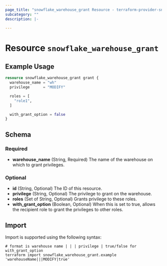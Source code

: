 ```yaml
---
page_title: "snowflake_warehouse_grant Resource - terraform-provider-snowflake"
subcategory: ""
description: |-
  
---
```


# Resource `snowflake_warehouse_grant`



## Example Usage

```terraform
resource snowflake_warehouse_grant grant {
  warehouse_name = "wh"
  privilege      = "MODIFY"

  roles = [
    "role1",
  ]

  with_grant_option = false
}
```

## Schema

### Required

- **warehouse_name** (String, Required) The name of the warehouse on which to grant privileges.

### Optional

- **id** (String, Optional) The ID of this resource.
- **privilege** (String, Optional) The privilege to grant on the warehouse.
- **roles** (Set of String, Optional) Grants privilege to these roles.
- **with_grant_option** (Boolean, Optional) When this is set to true, allows the recipient role to grant the privileges to other roles.

## Import

Import is supported using the following syntax:

```shell
# format is warehouse name | | | privilege | true/false for with_grant_option
terraform import snowflake_warehouse_grant.example 'warehouseName|||MODIFY|true'
```
